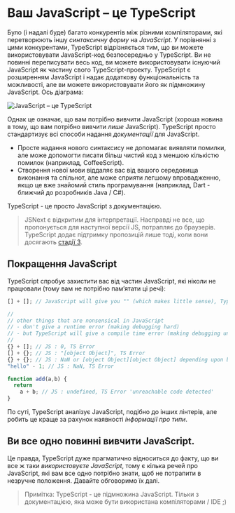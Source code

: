# Ваш JavaScript – це TypeScript

Було (і надалі буде) багато конкурентів між різними компіляторами, які перетворюють іншу *синтаксичну форму* на *JavaScript*. У порівнянні з цими конкурентами, TypeScript відрізняється тим, що ви можете використовувати JavaScript-код безпосередньо у TypeScript. Ви не повинні переписувати весь код, ви можете використовувати існуючий JavaScript як частину свого TypeScript-проекту. TypeScript є розширенням JavaScript і надає додаткову функціональність та можливості, але ви можете використовувати його як підмножину JavaScript. Ось діаграма:

![JavaScript – це TypeScript](https://raw.githubusercontent.com/basarat/typescript-book/master/images/venn.png)

Однак це означає, що вам потрібно вивчити JavaScript (хороша новина в тому, що вам потрібно вивчити *лише* JavaScript). TypeScript просто стандартизує всі способи надання *документації* для JavaScript.

* Просте надання нового синтаксису не допомагає виявляти помилки, але може допомогти писати більш чистий код з меншою кількістю помилок (наприклад, CoffeeScript).
* Створення нової мови віддаляє вас від вашого середовища виконання та спільнот, але може сприяти легшому впровадженню, якщо це вже знайомий стиль програмування (наприклад, Dart - ближчий до розробників Java / C#).

TypeScript - це просто JavaScript з документацією.

> JSNext є відкритим для інтерпретації. Насправді не все, що пропонується для наступної версії JS, потрапляє до браузерів. TypeScript додає підтримку пропозицій лише тоді, коли вони досягають [стадії 3](https://tc39.es/process-document/).

## Покращення JavaScript

TypeScript спробує захистити вас від частин JavaScript, які ніколи не працювали (тому вам не потрібно пам’ятати ці речі):

```ts
[] + []; // JavaScript will give you "" (which makes little sense), TypeScript will error

//
// other things that are nonsensical in JavaScript
// - don't give a runtime error (making debugging hard)
// - but TypeScript will give a compile time error (making debugging unnecessary)
//
{} + []; // JS : 0, TS Error
[] + {}; // JS : "[object Object]", TS Error
{} + {}; // JS : NaN or [object Object][object Object] depending upon browser, TS Error
"hello" - 1; // JS : NaN, TS Error

function add(a,b) {
  return
    a + b; // JS : undefined, TS Error 'unreachable code detected'
}
```

По суті, TypeScript аналізує JavaScript, подібно до інших лінтерів, але робить це краще за рахунок наявності *інформації про типи*.

## Ви все одно повинні вивчити JavaScript.

Це правда, TypeScript дуже прагматично відноситься до факту, що ви все ж таки *використовуєте JavaScript*, тому є кілька речей про JavaScript, які вам все одно потрібно знати, щоб не потрапити в незручне положення. Давайте обговоримо їх далі.

> Примітка: TypeScript - це підмножина JavaScript. Тільки з документацією, яка може бути використана компіляторами / IDE ;)

